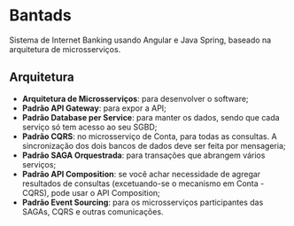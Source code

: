 # Bantads

Sistema de Internet Banking usando Angular e Java Spring, baseado na arquitetura de microsserviços.

## Arquitetura

- **Arquitetura de Microsserviços**: para desenvolver o software;
- **Padrão API Gateway**: para expor a API;
- **Padrão Database per Service**: para manter os dados, sendo que cada serviço só tem acesso ao seu SGBD;
- **Padrão CQRS**: no microsserviço de Conta, para todas as consultas. A sincronização dos dois bancos de dados deve ser feita por mensageria;
- **Padrão SAGA Orquestrada**: para transações que abrangem vários serviços;
- **Padrão API Composition**: se você achar necessidade de agregar resultados de consultas (excetuando-se o mecanismo em Conta - CQRS), pode usar o API Composition;
- **Padrão Event Sourcing**: para os microsserviços participantes das SAGAs, CQRS e outras comunicações.

